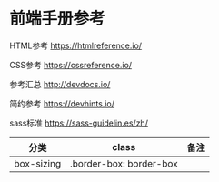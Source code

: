 # 前端手册参考

HTML参考 https://htmlreference.io/

CSS参考 https://cssreference.io/

参考汇总 http://devdocs.io/

简约参考 https://devhints.io/

sass标准 https://sass-guidelin.es/zh/

| 分类       | class           | 备注  |
| ------------- |:-------------:| -----:|
| box-sizing | .border-box: border-box | |